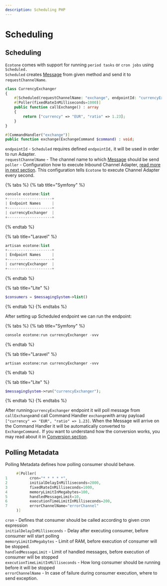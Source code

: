 ```yaml
---
description: Scheduling PHP
---
```


# Scheduling

## Scheduling

`Ecotone` comes with support for running `period tasks` or `cron jobs` using `Scheduled.`  
`Scheduled` creates [Message](../messaging/messaging-concepts/message.md) from given method and send it to `requestChannelName`.

```php
class CurrencyExchanger
{
    #[Scheduled(requestChannelName: "exchange", endpointId: "currencyExchanger")] 
    #[Poller(fixedRateInMilliseconds=1000)]
    public function callExchange() : array
    {
        return ["currency" => "EUR", "ratio" => 1.23];
    }
}

#[CommandHandler("exchange")] 
public function exchange(ExchangeCommand $command) : void;
```

`endpointId` - `Scheduled` requires defined `endpointId,` it will be used in order to run Adapter.   
`requestChannelName` - The channel name to which [Message](../messaging/messaging-concepts/message.md) should be send  
`poller` - Configuration how to execute Inbound Channel Adapter, [read more in next section](scheduling.md#polling-metadata). This configuration tells `Ecotone` to execute Channel Adapter every second.

{% tabs %}
{% tab title="Symfony" %}
```php
console ecotone:list
+--------------------+
| Endpoint Names     |
+--------------------+
| currencyExchanger  |
+--------------------+
```
{% endtab %}

{% tab title="Laravel" %}
```php
artisan ecotone:list
+--------------------+
| Endpoint Names     |
+--------------------+
| currencyExchanger  |
+--------------------+
```
{% endtab %}

{% tab title="Lite" %}
```php
$consumers = $messagingSystem->list()
```
{% endtab %}
{% endtabs %}

After setting up Scheduled endpoint we can run the endpoint:

{% tabs %}
{% tab title="Symfony" %}
```php
console ecotone:run currencyExchanger -vvv
```
{% endtab %}

{% tab title="Laravel" %}
```
artisan ecotone:run currencyExchanger -vvv
```
{% endtab %}

{% tab title="Lite" %}
```php
$messagingSystem->run("currencyExchanger");
```
{% endtab %}
{% endtabs %}

After running`currencyExchanger` endpoint it will poll message from `callExchange`and call  Command Handler `exchange`with array payload  `["currency" => "EUR", "ratio" => 1.23]`. When the Message will arrive on the Command Handler it will be automatically converted to `ExchangeCommand.` If you want to understand how the conversion works, you may read about it in [Conversion section](../messaging/conversion/).

## Polling Metadata

Polling Metadata defines how polling consumer should behave. 

```php
     #[Poller(
1          cron="* * * * *",
2          initialDelayInMilliseconds=2000,
3          fixedRateInMilliseconds=1000,
4          memoryLimitInMegabytes=100,
5          handledMessageLimit=10,
6          executionTimeLimitInMilliseconds=200,
7          errorChannelName="errorChannel"
     )]
```

`cron` - Defines that consumer should be called according to given cron expression  
`initialDelayInMilliseconds` - Delay after executing consumer, before consumer will start polling  
`memoryLimitInMegabytes` - Limit of RAM, before execution of consumer will be stopped.  
`handledMessageLimit` - Limit of handled messages, before execution of consumer will be stopped  
`executionTimeLimitInMilliseconds` - How long consumer should be running before it will be stopped  
`errorChannelName` - In case of failure during consumer execution, where to send exception. 

